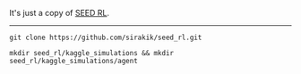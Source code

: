It's just a copy of [SEED RL](https://github.com/google-research/seed_rl).


---
``git clone https://github.com/sirakik/seed_rl.git``  

``mkdir seed_rl/kaggle_simulations && mkdir seed_rl/kaggle_simulations/agent``

